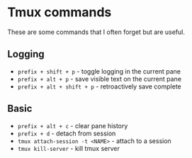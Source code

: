 # Tmux commands
These are some commands that I often forget but are useful. 

## Logging
- `prefix + shift + p` - toggle logging in the current pane
- `prefix + alt + p` - save visible text on the current pane
- `prefix + alt + shift + p` - retroactively save complete

## Basic
- `prefix + alt + c` - clear pane history
- `prefix + d` - detach from session
- `tmux attach-session -t <NAME>` - attach to a session
- `tmux kill-server` - kill tmux server
